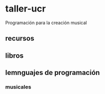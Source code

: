 # taller-ucr
Programación para la creación musical
## recursos
## libros
## lemnguajes de programación
### musicales
